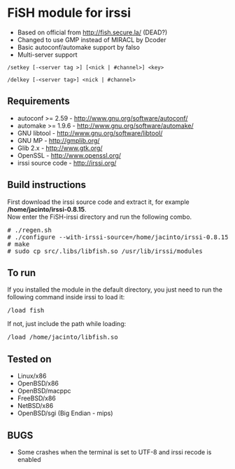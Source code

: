 # FiSH module for irssi

* Based on official from http://fish.secure.la/ (DEAD?)  
* Changed to use GMP instead of MIRACL by Dcoder  
* Basic autoconf/automake support by falso  
* Multi-server support

```
/setkey [-<server tag >] [<nick | #channel>] <key>
```

```
/delkey [-<server tag>] <nick | #channel>
```

## Requirements

* autoconf >= 2.59 - http://www.gnu.org/software/autoconf/
* automake >= 1.9.6 - http://www.gnu.org/software/automake/
* GNU libtool - http://www.gnu.org/software/libtool/
* GNU MP - http://gmplib.org/
* Glib 2.x - http://www.gtk.org/
* OpenSSL - http://www.openssl.org/
* irssi source code - http://irssi.org/

## Build instructions

First download the irssi source code and extract it, for example **/home/jacinto/irssi-0.8.15**.  
Now enter the FiSH-irssi directory and run the following combo.
<pre>
# ./regen.sh
# ./configure --with-irssi-source=/home/jacinto/irssi-0.8.15
# make
# sudo cp src/.libs/libfish.so /usr/lib/irssi/modules
</pre>
## To run

If you installed the module in the default directory, you just need to run the following command inside irssi to load it:
<pre>/load fish</pre>
If not, just include the path while loading:
<pre>/load /home/jacinto/libfish.so</pre>

## Tested on
* Linux/x86
* OpenBSD/x86
* OpenBSD/macppc
* FreeBSD/x86
* NetBSD/x86
* OpenBSD/sgi (Big Endian - mips)

## BUGS
* Some crashes when the terminal is set to UTF-8 and irssi recode is enabled
